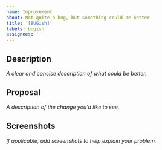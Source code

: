 ```yaml
---
name: Improvement
about: Not quite a bug, but something could be better
title: '[BUGish]'
labels: bugish
assignees: ''
---
```


## Description

_A clear and concise description of what could be better._

## Proposal

_A description of the change you'd like to see._

## Screenshots

_If applicable, add screenshots to help explain your problem._
